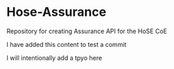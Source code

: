 # Hose-Assurance
Repository for creating Assurance API for the HoSE CoE


I have added this content to test a commit

I will intentionally add a tpyo here



